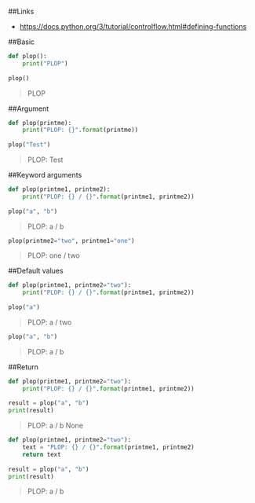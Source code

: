 ##Links
- https://docs.python.org/3/tutorial/controlflow.html#defining-functions

##Basic
```python
def plop():
    print("PLOP")
    
plop()
```
> PLOP

##Argument
```python
def plop(printme):
    print("PLOP: {}".format(printme))
    
plop("Test")
```
> PLOP: Test

##Keyword arguments
```python
def plop(printme1, printme2):
    print("PLOP: {} / {}".format(printme1, printme2))
    
plop("a", "b")
```
> PLOP: a / b

```python
plop(printme2="two", printme1="one")
```
> PLOP: one / two

##Default values
```python
def plop(printme1, printme2="two"):
    print("PLOP: {} / {}".format(printme1, printme2))
    
plop("a")
```
> PLOP: a / two

```python
plop("a", "b")
```
> PLOP: a / b

##Return
```python
def plop(printme1, printme2="two"):
    print("PLOP: {} / {}".format(printme1, printme2))
    
result = plop("a", "b")
print(result)
```
> PLOP: a / b
> None

```python
def plop(printme1, printme2="two"):
    text = "PLOP: {} / {}".format(printme1, printme2)
    return text
    
result = plop("a", "b")
print(result)
```
> PLOP: a / b

